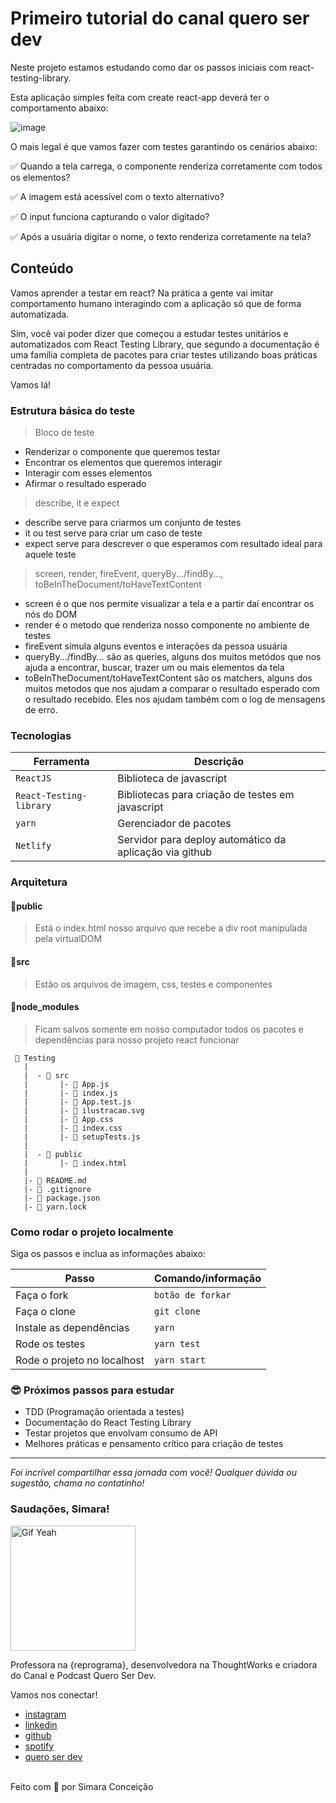 # Primeiro tutorial do canal quero ser dev

Neste projeto estamos estudando como dar os passos iniciais com react-testing-library.

Esta aplicação simples feita com create react-app deverá ter o comportamento abaixo:

![image](https://media.giphy.com/media/KMyt74nbfFpnTEIgLU/giphy.gif)

O mais legal é que vamos fazer com testes garantindo os cenários abaixo:

✅ Quando a tela carrega, o componente renderiza corretamente com todos os elementos?

✅ A imagem está acessível com o texto alternativo?

✅ O input funciona capturando o valor digitado?

✅ Após a usuária digitar o nome, o texto renderiza corretamente na tela?
## Conteúdo

Vamos aprender a testar em react? Na prática a gente vai imitar comportamento humano interagindo com a aplicação só que de forma automatizada. 

Sim, você vai poder dizer que começou a estudar testes unitários e automatizados com React Testing Library, que segundo a documentação é uma família completa de pacotes para criar testes utilizando boas práticas centradas no comportamento da pessoa usuária.

Vamos lá!

### Estrutura básica do teste

> Bloco de teste

* Renderizar o componente que queremos testar
* Encontrar os elementos que queremos interagir
* Interagir com esses elementos
* Afirmar o resultado esperado


> describe, it e expect

* describe serve para criarmos um conjunto de testes
* it ou test serve para criar um caso de teste
* expect serve para descrever o que esperamos com resultado ideal para aquele teste

> screen, render, fireEvent, queryBy.../findBy..., toBeInTheDocument/toHaveTextContent 

* screen é o que nos permite visualizar a tela e a partir daí encontrar os nós do DOM
* render é o metodo que renderiza nosso componente no ambiente de testes
* fireEvent simula alguns eventos e interações da pessoa usuária
* queryBy.../findBy... são as queries, alguns dos muitos metódos que nos ajuda a encontrar, buscar, trazer um ou mais elementos da tela 
* toBeInTheDocument/toHaveTextContent são os matchers, alguns dos muitos metodos que nos ajudam a comparar o resultado esperado com o resultado recebido. Eles nos ajudam também com o log de mensagens de erro. 

### Tecnologias

| Ferramenta | Descrição |
| --- | --- |
| `ReactJS` | Biblioteca de javascript |
| `React-Testing-library` | Bibliotecas para criação de testes em javascript|
| `yarn` | Gerenciador de pacotes|
|`Netlify` | Servidor para deploy automático da aplicação via github|
  
### Arquitetura

#### 📂public
>  Está o index.html nosso arquivo que recebe a div root manipulada pela virtualDOM
#### 📂src
> Estão os arquivos de imagem, css, testes e componentes
#### 📂node_modules
> Ficam salvos somente em nosso computador todos os pacotes e dependências para nosso projeto react funcionar

```
 📁 Testing
   |
   |  - 📁 src
   |       |- 📄 App.js
   |       |- 📄 index.js
   |       |- 📄 App.test.js
   |       |- 📄 ilustracao.svg
   |       |- 📄 App.css
   |       |- 📄 index.css
   |       |- 📄 setupTests.js
   |
   |  - 📁 public
   |       |- 📄 index.html
   |
   |- 📄 README.md
   |- 📄 .gitignore
   |- 📄 package.json
   |- 📄 yarn.lock

```
### Como rodar o projeto localmente
Siga os passos e inclua as informações abaixo:

| Passo | Comando/informação       |
| --------- | ----------- |
| Faça o fork  | `botão de forkar` |
| Faça o clone  | `git clone` |
| Instale as dependências   | `yarn` |
| Rode os testes     | `yarn test` |
| Rode o projeto no localhost   | `yarn start` |


### 😎 Próximos passos para estudar

- TDD (Programação orientada a testes)
- Documentação do React Testing Library
- Testar projetos que envolvam consumo de API 
- Melhores práticas e pensamento crítico para criação de testes 

---

_Foi incrível compartilhar essa jornada com você! Qualquer dúvida ou sugestão, chama no contatinho!_


### Saudações, Simara!

 <img src="https://media.giphy.com/media/efhcZv18NpQDyRsaYa/giphy.gif" alt="Gif Yeah" width="200">

Professora na {reprograma}, desenvolvedora na ThoughtWorks e criadora do Canal e Podcast Quero Ser Dev.

Vamos nos conectar!

- [instagram](https://www.instagram.com/simara_conceicao)
- [linkedin](https://www.linkedin.com/in/simaraconceicao/)
- [github](https://github.com/simaraconceicao)
- [spotify](https://open.spotify.com/show/59vCz4TY6tPHXW26qJknh3)
- [quero ser dev](https://queroserdev.com)

<br>
Feito com 💜 por Simara Conceição
